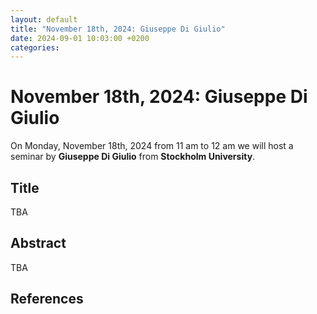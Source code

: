 ```yaml
---
layout: default
title: "November 18th, 2024: Giuseppe Di Giulio"
date: 2024-09-01 10:03:00 +0200
categories:
---
```


# November 18th, 2024: Giuseppe Di Giulio

On Monday, November 18th, 2024 from 11 am to 12 am we will host a seminar by **Giuseppe Di Giulio** from **Stockholm University**. 

## Title

TBA


## Abstract 

TBA


## References
